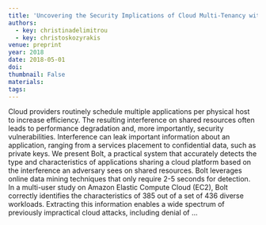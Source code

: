 ```yaml
---
title: 'Uncovering the Security Implications of Cloud Multi-Tenancy with Bolt'
authors:
  - key: christinadelimitrou
  - key: christoskozyrakis
venue: preprint
year: 2018
date: 2018-05-01
doi: 
thumbnail: False
materials:
tags:
---
```

Cloud providers routinely schedule multiple applications per physical host to increase efficiency. The resulting interference on shared resources often leads to performance degradation and, more importantly, security vulnerabilities. Interference can leak important information about an application, ranging from a services placement to confidential data, such as private keys. We present Bolt, a practical system that accurately detects the type and characteristics of applications sharing a cloud platform based on the interference an adversary sees on shared resources. Bolt leverages online data mining techniques that only require 2-5 seconds for detection. In a multi-user study on Amazon Elastic Compute Cloud (EC2), Bolt correctly identifies the characteristics of 385 out of a set of 436 diverse workloads. Extracting this information enables a wide spectrum of previously impractical cloud attacks, including denial of …
